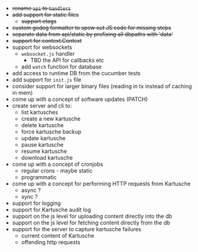 * ~~rename `api` to `handlers`~~
* ~~add support for static files~~
    * ~~support etags~~
* ~~custom godog formatter to spew out JS code for missing steps~~
* ~~separate data from api/static by prefixing all dbpaths with 'data'~~
* ~~support for context.Context~~
* support for websockets
    * `websocket.js` handler
        * TBD the API for callbacks etc
    * add `watch` function for database
* add access to runtime DB from the cucumber tests
* add support for `init.js` file
* consider support for larger binary files (reading in tx instead of caching in mem)
* come up with a concept of software updates (PATCH)
* create server and cli to:
    * list kartusches
    * create a new kartusche
    * delete kartusche
    * force kartusche backup
    * update kartusche
    * pause kartusche
    * resume kartusche
    * download kartusche
* come up with a concept of cronjobs
    * regular crons - maybe static
    * programmatic
* come up with a concept for performing HTTP requests from Kartusche
    * async ?
    * sync ?
* support for logging
* support for Kartusche audit log
* support on the js level for uploading content directly into the db
* support on the js level for fetching content directly from the db
* support for the server to capture kartusche failures
    * current content of Kartusche
    * offending http requests


